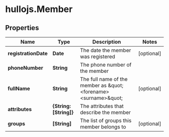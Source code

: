 # hullojs.Member

## Properties

Name | Type | Description | Notes
------------ | ------------- | ------------- | -------------
**registrationDate** | **Date** | The date the member was registered | [optional] 
**phoneNumber** | **String** | The phone number of the member | 
**fullName** | **String** | The full name of the member as \&quot;&lt;forename&gt; &lt;surname&gt;\&quot; | [optional] 
**attributes** | **{String: [String]}** | The attributes that describe the member | 
**groups** | **[String]** | The list of groups this member belongs to | [optional] 



